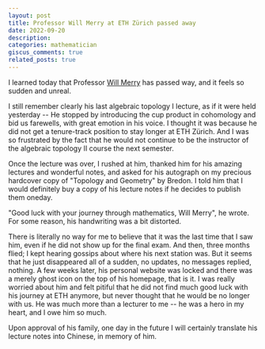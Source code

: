 ```yaml
---
layout: post
title: Professor Will Merry at ETH Zürich passed away
date: 2022-09-20
description: 
categories: mathematician
giscus_comments: true
related_posts: true
---
```


I learned today that Professor [Will Merry](https://www2.math.ethz.ch/will-merry/index.html) has passed way, and it feels so sudden and unreal. 

I still remember clearly his last algebraic topology Ⅰ lecture, as if it were held yesterday -- He stopped by introducing the cup product in cohomology and bid us farewells, with great emotion in his voice. I thought it was because he did not get a tenure-track position to stay longer at ETH Zürich. And I was so frustrated by the fact that he would not continue to be the instructor of the algebraic topology Ⅱ course the next semester. 

Once the lecture was over, I rushed at him, thanked him for his amazing lectures and wonderful notes, and asked for his autograph on my precious hardcover copy of "Topology and Geometry" by Bredon. I told him that I would definitely buy a copy of his lecture notes if he decides to publish them oneday.

"Good luck with your journey through mathematics, Will Merry", he wrote. For some reason, his handwriting was a bit distorted.

There is literally no way for me to believe that it was the last time that I saw him, even if he did not show up for the final exam. And then, three months flied; I kept hearing gossips about where his next station was. But it seems that he just disappeared all of a sudden, no updates, no messages replied, nothing. A few weeks later, his personal website  was locked and there was a merely ghost icon on the top of his homepage, that is it. I was really worried about him and felt pitiful that he did not find much good luck with his journey at ETH anymore, but never thought that he would be no longer with us. He was much more than a lecturer to me -- he was a hero in my heart, and I owe him so much. 

Upon approval of his family, one day in the future I will certainly translate his lecture notes into Chinese, in memory of him. 